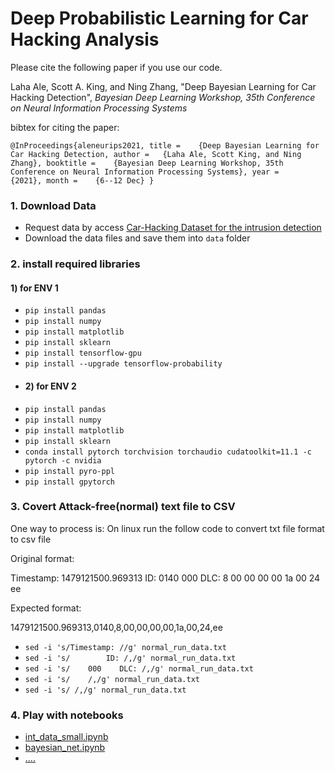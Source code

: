 # Deep Probabilistic Learning for Car Hacking Analysis
Please cite the following paper if you use our code. 

Laha Ale, Scott A. King, and Ning Zhang, "Deep Bayesian Learning for Car Hacking Detection", *Bayesian Deep Learning Workshop, 35th Conference on Neural Information Processing Systems*


bibtex for citing the paper: 

`
@InProceedings{aleneurips2021,
  title = 	 {Deep Bayesian Learning for Car Hacking Detection,
  author = 	 {Laha Ale, Scott King, and Ning Zhang},
  booktitle = 	 {Bayesian Deep Learning Workshop, 35th Conference on Neural Information Processing Systems},
  year = 	 {2021},
  month = 	 {6--12 Dec}
}
`

### 1. Download Data
- Request data by access [Car-Hacking Dataset for the intrusion detection](https://ocslab.hksecurity.net/Datasets/CAN-intrusion-dataset)
- Download the data files and save them into `data` folder

### 2. install required libraries 
#### 1) for ENV 1
- `pip install pandas`
- `pip install numpy`
- `pip install matplotlib`
- `pip install sklearn`
- `pip install tensorflow-gpu`
- `pip install --upgrade tensorflow-probability`
- #### 2) for ENV 2
- `pip install pandas`
- `pip install numpy`
- `pip install matplotlib`
- `pip install sklearn`
- `conda install pytorch torchvision torchaudio cudatoolkit=11.1 -c pytorch -c nvidia`
- `pip install pyro-ppl`
- `pip install gpytorch`

### 3. Covert Attack-free(normal) text file to CSV
One way to process  is:
On linux run the follow code to convert txt file format to csv file

Original format:

Timestamp: 1479121500.969313        ID: 0140    000    DLC: 8    00 00 00 00 1a 00 24 ee

Expected format:

1479121500.969313,0140,8,00,00,00,00,1a,00,24,ee


- `sed -i 's/Timestamp: //g' normal_run_data.txt`
- `sed -i 's/        ID: /,/g' normal_run_data.txt`
- `sed -i 's/    000    DLC: /,/g' normal_run_data.txt`
- `sed -i 's/    /,/g' normal_run_data.txt`
- `sed -i 's/ /,/g' normal_run_data.txt`

### 4. Play with notebooks
- [int_data_small.ipynb](https://github.com/ainilaha/ppl_car_hacking/blob/main/int_data_small.ipynb)
- [bayesian_net.ipynb](https://github.com/ainilaha/ppl_car_hacking/blob/main/bayesian_net.ipynb)
- [....](https://github.com/ainilaha/ppl_car_hacking)

